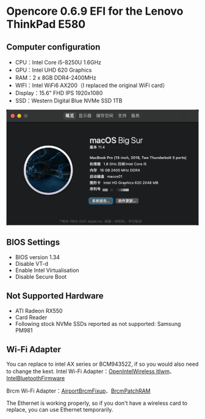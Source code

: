 # Opencore 0.6.9 EFI for the Lenovo ThinkPad E580



## Computer configuration

* CPU：Intel Core i5-8250U 1.6GHz
* GPU：Intel UHD 620 Graphics
* RAM：2 x 8GB DDR4-2400MHz
* WIFI：Intel WiFi6 AX200（I replaced the original WiFi card）
* Display：15.6" FHD IPS 1920x1080
* SSD：Western Digital Blue NVMe SSD 1TB

![image-20210530223216115](assets/image-20210530223216115.png)

## BIOS Settings

* BIOS version 1.34
* Disable VT-d
* Enable Intel Virtualisation
* Disable Secure Boot

## Not Supported Hardware

* ATI Radeon RX550
* Card Reader
* Following stock NVMe SSDs reported as not supported: Samsung PM981

## Wi-Fi Adapter

You can replace to intel AX series or BCM94352Z, if so you would also need to change the kext.
Intel Wi-Fi Adapter：[OpenIntelWireless itlwm](https://github.com/OpenIntelWireless/itlwm)、[IntelBluetoothFirmware](https://github.com/OpenIntelWireless/IntelBluetoothFirmware)

Brcm  Wi-Fi Adapter：[AirportBrcmFixup](https://github.com/acidanthera/AirportBrcmFixup)、[BrcmPatchRAM](https://github.com/acidanthera/BrcmPatchRAM)

The Ethernet  is working properly, so if you don't have a wireless card to replace, you can use Ethernet temporarily.

